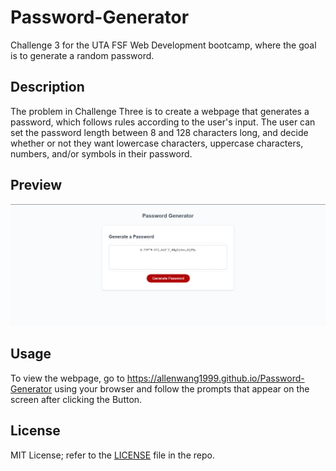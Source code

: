 # Password-Generator
Challenge 3 for the UTA FSF Web Development bootcamp, where the goal is to generate a random password.

## Description
The problem in Challenge Three is to create a webpage that generates a password, which follows rules according to the user's input. The user can set the password length between 8 and 128 characters long, and decide whether or not they want lowercase characters, uppercase characters, numbers, and/or symbols in their password.

## Preview
![Challenge Three Webpage Preview](./Assets/challenge3preview.png)

## Usage
To view the webpage, go to https://allenwang1999.github.io/Password-Generator using your browser and follow the prompts that appear on the screen after clicking the <Generate Password> Button.

## License
MIT License; refer to the <a href="LICENSE">LICENSE</a> file in the repo.
